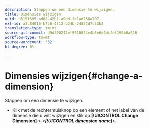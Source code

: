 ```yaml
---
description: Stappen om een dimensie te wijzigen.
title: Dimensies wijzigen
uuid: b5151695-bd88-42b1-a9dd-fe1ad266a207
exl-id: a3c84016-b7c6-4f12-b24b-24822d7c53b3
translation-type: tm+mt
source-git-commit: d9df90242ef96188f4e4b5e6d04cfef196b0a628
workflow-type: tm+mt
source-wordcount: '32'
ht-degree: 0%

---
```


# Dimensies wijzigen{#change-a-dimension}

Stappen om een dimensie te wijzigen.

* Klik met de rechtermuisknop op een element of het label van de dimensie die u wilt wijzigen en klik op **[!UICONTROL Change Dimension]** > *&lt;**[!UICONTROL dimension name]**>*.
